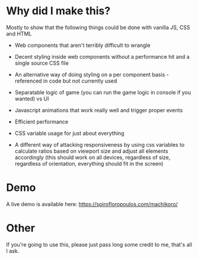 # Why did I make this?

Mostly to show that the following things could be done with vanilla JS, CSS and HTML

* Web components that aren't terribly difficult to wrangle

* Decent styling inside web components without a performance hit and a single source CSS file

* An alternative way of doing styling on a per component basis - referenced in code but not currently used

* Separatable logic of game (you can run the game logic in console if you wanted) vs UI

* Javascript animations that work really well and trigger proper events

* Efficient performance

* CSS variable usage for just about everything

* A different way of attacking responsiveness by using css variables to calculate ratios based on viewport size and adjust all elements accordingly (this should work on all devices, regardless of size, regardless of orientation, everything should fit in the screen)

# Demo

A live demo is available here: https://spirofloropoulos.com/machikoro/

# Other

If you're going to use this, please just pass long some credit to me, that's all I ask.